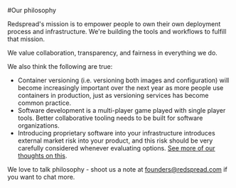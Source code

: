 #Our philosophy

Redspread's mission is to empower people to own their own deployment process and infrastructure. We're building the tools and workflows to fulfill that mission.

We value collaboration, transparency, and fairness in everything we do.

We also think the following are true:

* Container versioning (i.e. versioning both images and configuration) will become increasingly important over the next year as more people use containers in production, just as versioning services has become common practice. 
* Software development is a multi-player game played with single player tools. Better collaborative tooling needs to be built for software organizations.
* Introducing proprietary software into your infrastructure introduces external market risk into your product, and this risk should be very carefully considered whenever evaluating options. [See more of our thoughts on this](https://medium.com/@ciaomack/parsegate-the-case-against-proprietary-infrastructure-d397a89cbb2b).

We love to talk philosophy - shoot us a note at [founders@redspread.com](mailto:founders@redspread.com) if you want to chat more.